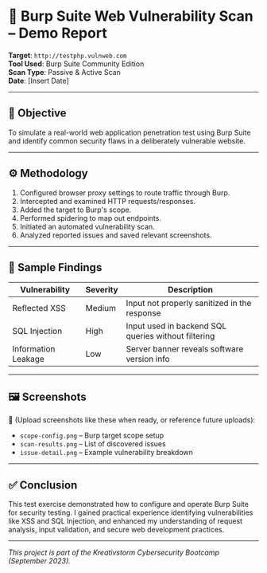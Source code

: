 # 🔎 Burp Suite Web Vulnerability Scan – Demo Report

**Target**: `http://testphp.vulnweb.com`  
**Tool Used**: Burp Suite Community Edition  
**Scan Type**: Passive & Active Scan  
**Date**: [Insert Date]

---

## 🎯 Objective

To simulate a real-world web application penetration test using Burp Suite and identify common security flaws in a deliberately vulnerable website.

---

## ⚙️ Methodology

1. Configured browser proxy settings to route traffic through Burp.
2. Intercepted and examined HTTP requests/responses.
3. Added the target to Burp's scope.
4. Performed spidering to map out endpoints.
5. Initiated an automated vulnerability scan.
6. Analyzed reported issues and saved relevant screenshots.

---

## 🧪 Sample Findings

| Vulnerability       | Severity | Description                                       |
|---------------------|----------|---------------------------------------------------|
| Reflected XSS       | Medium   | Input not properly sanitized in the response      |
| SQL Injection       | High     | Input used in backend SQL queries without filtering |
| Information Leakage | Low      | Server banner reveals software version info       |

---

## 🖼️ Screenshots

📌 (Upload screenshots like these when ready, or reference future uploads):
- `scope-config.png` – Burp target scope setup
- `scan-results.png` – List of discovered issues
- `issue-detail.png` – Example vulnerability breakdown

---

## ✅ Conclusion

This test exercise demonstrated how to configure and operate Burp Suite for security testing. I gained practical experience identifying vulnerabilities like XSS and SQL Injection, and enhanced my understanding of request analysis, input validation, and secure web development practices.

---

*This project is part of the Kreativstorm Cybersecurity Bootcamp (September 2023).*
